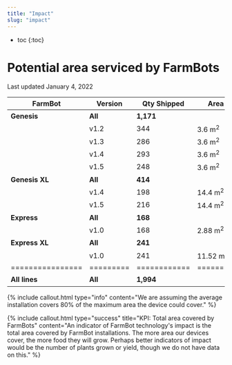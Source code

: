 ```yaml
---
title: "Impact"
slug: "impact"
---
```


* toc
{:toc}

# Potential area serviced by FarmBots

Last updated January 4, 2022

|FarmBot         |Version  |Qty Shipped |Area Covered/Unit (80%) |Total Area Covered (80%) |
|----------------|---------|------------|------------------------|-------------------------|
|**Genesis**     |**All**  |**1,171**   |                        |**4,215 m<sup>2</sup>**
|                |v1.2     |344         |3.6 m<sup>2</sup>       |1,238 m<sup>2</sup>
|                |v1.3     |286         |3.6 m<sup>2</sup>       |1,030 m<sup>2</sup>
|                |v1.4     |293         |3.6 m<sup>2</sup>       |1,054 m<sup>2</sup>
|                |v1.5     |248         |3.6 m<sup>2</sup>       |893 m<sup>2</sup>
|**Genesis XL**  |**All**  |**414**     |                        |**5,961 m<sup>2</sup>**
|                |v1.4     |198         |14.4 m<sup>2</sup>      |2,851 m<sup>2</sup>
|                |v1.5     |216         |14.4 m<sup>2</sup>      |3,110 m<sup>2</sup>
|**Express**     |**All**  |**168**     |                        |**484 m<sup>2</sup>**
|                |v1.0     |168         |2.88 m<sup>2</sup>      |484 m<sup>2</sup>
|**Express XL**  |**All**  |**241**     |                        |**2,776 m<sup>2</sup>**
|                |v1.0     |241         |11.52 m<sup>2</sup>     |2,776 m<sup>2</sup>
|================|=========|============|========================|=========================|
|**All lines**   |**All**  |**1,994**   |                        |**13,436 m<sup>2</sup>**

{%
include callout.html
type="info"
content="We are assuming the average installation covers 80% of the maximum area the device could cover."
%}

{%
include callout.html
type="success"
title="KPI: Total area covered by FarmBots"
content="An indicator of FarmBot technology's impact is the total area covered by FarmBot installations. The more area our devices cover, the more food they will grow. Perhaps better indicators of impact would be the number of plants grown or yield, though we do not have data on this."
%}
